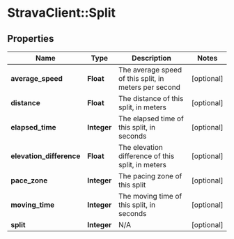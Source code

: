 # StravaClient::Split

## Properties
Name | Type | Description | Notes
------------ | ------------- | ------------- | -------------
**average_speed** | **Float** | The average speed of this split, in meters per second | [optional] 
**distance** | **Float** | The distance of this split, in meters | [optional] 
**elapsed_time** | **Integer** | The elapsed time of this split, in seconds | [optional] 
**elevation_difference** | **Float** | The elevation difference of this split, in meters | [optional] 
**pace_zone** | **Integer** | The pacing zone of this split | [optional] 
**moving_time** | **Integer** | The moving time of this split, in seconds | [optional] 
**split** | **Integer** | N/A | [optional] 


